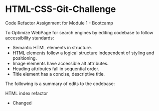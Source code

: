 # HTML-CSS-Git-Challenge
Code Refactor Assignment for Module 1 - Bootcamp

To Optimize WebPage for search engines by editing codebase to follow accessibility standards:

* Semantic HTML elements in structure.
* HTML elements follow a logical structure independent of styling and positioning.
* Image elements have accessible alt attributes.
* Heading attributes fall in sequential order.
* Title element has a concise, descriptive title.

The following is a summary of edits to the codebase:

HTML index refactor
* Changed <title> from "website" to "Horiseon", the name of website.
* Added semantic HTML elements: 
  - Changed div to header.
  - Changed div to nav.
  - Changed div to section.
  - Changed div to aside.
* Fixed nav link for "Search Engine Optimization".
* Chose appropriate text alternatives for decorative images and icons:
  - Hid decorative images & icons by adding a null (empty) text alternative (alt="")
  - Cleaned code - removed unnecessary /img.
* 

CSS Refactor
* Added CSS Table of Contents
* Changed div to nav
* Reduced repetitive code:
  - Cleaned up code by adding font color & font-family to "section" content
  - Cleaned up code by adding font color to "aside" benefits
  - Cleaned up code - Removed repetitive h3 attributes
  - Cleaned up code - Removed repetitive img attributes
  
  https://user-images.githubusercontent.com/92004417/138390863-b414d42b-4b36-4b20-b729-e209b143fe12.png
  ![_Users_kayechen-boyce_Desktop_projects_HTML-CSS-Git-Challenge_index html](https://user-images.githubusercontent.com/92004417/138391111-324dc228-0813-4cf4-a4da-a215e725d56a.png)
  

